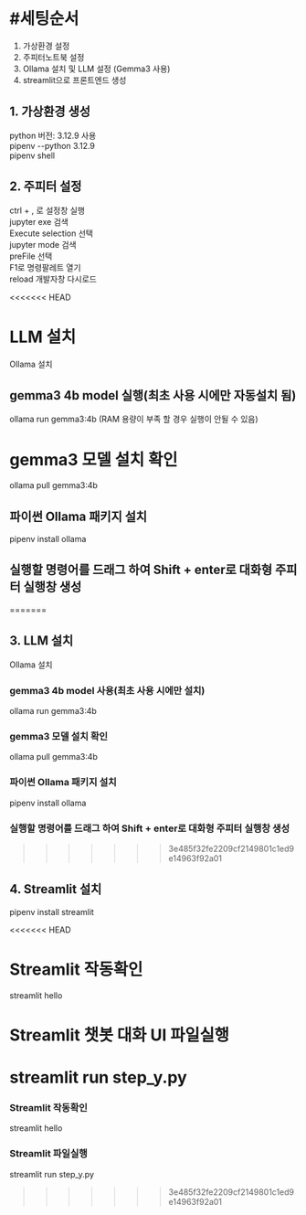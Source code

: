 # #세팅순서
1. 가상환경 설정<br/>
2. 주피터노트북 설정<br/>
3. Ollama 설치 및 LLM 설정 (Gemma3 사용)<br/>
4. streamlit으로 프론트엔드 생성<br/>

## 1. 가상환경 생성
python 버전: 3.12.9 사용 <br/>
pipenv --python 3.12.9  <br/>
pipenv shell  <br/>

## 2. 주피터 설정
ctrl + , 로 설정창 실행 <br/>
jupyter exe 검색 <br/>
Execute selection 선택 <br/>
jupyter mode 검색 <br/>
preFile 선택 <br/>
F1로 명령팔레트 열기 <br/>
reload 개발자창 다시로드  <br/>

<<<<<<< HEAD
# LLM 설치
Ollama 설치
## gemma3 4b model 실행(최초 사용 시에만 자동설치 됨)
ollama run gemma3:4b
(RAM 용량이 부족 할 경우 실행이 안될 수 있음)
# gemma3 모델 설치 확인
ollama pull gemma3:4b
## 파이썬 Ollama 패키지 설치
pipenv install ollama

## 실행할 명령어를 드래그 하여 Shift + enter로 대화형 주피터 실행창 생성
=======
## 3. LLM 설치
Ollama 설치 <br/>
### gemma3 4b model 사용(최초 사용 시에만 설치) <br/>
ollama run gemma3:4b <br/>
### gemma3 모델 설치 확인 <br/>
ollama pull gemma3:4b <br/>
### 파이썬 Ollama 패키지 설치 <br/>
pipenv install ollama <br/>

### 실행할 명령어를 드래그 하여 Shift + enter로 대화형 주피터 실행창 생성
>>>>>>> 3e485f32fe2209cf2149801c1ed9e14963f92a01


## 4. Streamlit 설치
pipenv install streamlit <br/>


<<<<<<< HEAD
# Streamlit 작동확인
streamlit hello

# Streamlit 챗봇 대화 UI 파일실행
streamlit run step_y.py
=======
###  Streamlit 작동확인
streamlit hello <br/>

### Streamlit 파일실행
streamlit run step_y.py <br/>
>>>>>>> 3e485f32fe2209cf2149801c1ed9e14963f92a01
